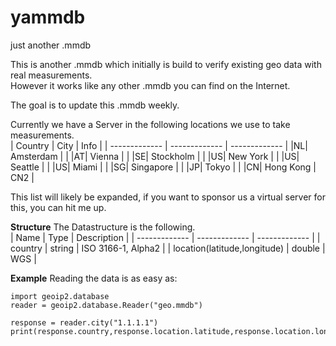 # yammdb
just another .mmdb

This is another .mmdb which initially is build to verify existing geo data with real measurements.<br>
However it works like any other .mmdb you can find on the Internet.<br>

The goal is to update this .mmdb weekly.<br>

Currently we have a Server in the following locations we use to take measurements.<br>
| Country          | City          | Info   |
| ------------- | ------------- | ------------- |
|NL| Amsterdam  |       |
|AT| Vienna     |       |
|SE| Stockholm  |       |
|US| New York   |       |
|US| Seattle    |       |
|US| Miami      |       |
|SG| Singapore  |       |
|JP| Tokyo      |       |
|CN| Hong Kong  | CN2   |

This list will likely be expanded, if you want to sponsor us a virtual server for this, you can hit me up.<br>

**Structure**
The Datastructure is the following.<br>
| Name          | Type          | Description   |
| ------------- | ------------- | ------------- |
| country       | string        | ISO 3166-1, Alpha2 |
| location(latitude,longitude) | double   | WGS |  

**Example**
Reading the data is as easy as:
```
import geoip2.database
reader = geoip2.database.Reader("geo.mmdb")

response = reader.city("1.1.1.1")
print(response.country,response.location.latitude,response.location.longitude)
```